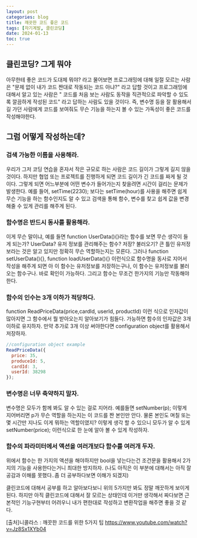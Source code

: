 ```yaml
---
layout: post
categories: blog
title: 깨끗한 코드 좋은 코드
tags: [자기계발, 클린코딩]
date: 2024-01-13
toc: true
---
```


## 클린코딩? 그게 뭐야
아무한테 좋은 코드가 도대체 뭐야? 라고 물어보면 프로그래밍에 대해 일절 모르는 사람은 "문제 없이 내가 코드 짠대로 작동되는 코드 아냐?" 라고 답할 것이고 
프로그래밍에 대해서 알고 있는 사람은 " 코드를 처음 보는 사람도 동작을 직관적으로 파악할 수 있도록 깔끔하게 작성된 코드" 라고 답하는 사람도 있을 것이다.
즉, 변수명 등을 잘 활용해서 길 가던 사람에게 코드를 보여줘도 무슨 기능을 하는지 볼 수 있는 가독성이 좋은 코드를 작성해야한다.

## 그럼 어떻게 작성하는데?
### 검색 가능한 이름을 사용해라.
우리가 그저 코딩 연습을 혼자서 작은 규모로 하는 사람은 코드 길이가 그렇게 길지 않을 것이다.
하지만 협업 또는 프로젝트를 진행하게 되면 코드 길이가 긴 코드를 짜게 될 것이다. 그렇게 되면 어느부분에 어떤 변수가 들어가는지 찾을려면 시간이 걸리는 문제가 발생한다.
예를 들어, setTime(2230); 보다는 setTime(hour)를 사용을 해주면 쉽게 무슨 기능을 하는 함수인지도 알 수 있고 검색을 통해 함수, 변수를 찾고 쉽게 값을 변경해줄 수 있게 관리를 해주게 된다.

### 함수명은 반드시 동사를 활용해라.
이게 무슨 말이냐, 예를 들면 function UserData(){}라는 함수를 보면 무슨 생각이 들게 되는가?
UserData? 유저 정보를 관리해주는 함수? 저장? 불러오기? 큰 틀인 유저정보라는 것은 알고 있지만 정확히 무슨 역할하는지는 모른다.
그러나 function setUserData(){}, function loadUserData(){} 이런식으로 함수명을 동사로 지어서 작성을 해주게 되면
아 이 함수는 유저정보를 저장하는구나, 이 함수는 유저정보를 불러오는 함수구나. 바로 확인이 가능하다. 그리고 함수는 무조건 한가지의 기능만 작동해야한다.

### 함수의 인수는 3개 이하가 적당하다.
function ReadPriceData(price,cardId, userId, productId) 이런 식으로 인자값이 많아지면 그 함수에서 뭘 받아오는지 알아보기가 힘들다.
가능하면 함수의 인자값은 3개 이하로 유지하자. 만약 추가로 3개 이상 써야한다면 configuration object를 활용해서 저장하자.
```js
//configuration object example
ReadPriceData({
  price: 35,
  produceId: 5,
  cardId: 3,
  userId: 38298
});
```

### 변수명은 너무 축약하지 말자.
변수명은 모두가 함께 봐도 알 수 있는 걸로 지어라. 예를들면 setNumber(p); 이렇게 지어버리면 p가 무슨 역할을 하는지는 이 코드를 짠 본인만 안다. 물론 본인도 며칠 또는 몇 시간만 지나도
이게 뭐하는 역할이였지? 이렇게 생각 할 수 있으니 모두가 알 수 있게 setNumber(price); 이런식으로 한 눈에 알아 볼 수 있게 작성하자.

### 함수의 파라미터에서 액션을 여러개보다 함수를 여러개 두자.
위에서 함수는 한 가지의 액션을 해야하지만 bool을 넣는다는건 조건문을 활용해서 2가지의 기능을 사용한다는거니 최대한 방지하자.
(나도 아직은 이 부분에 대해서는 아직 잘 공감과 이해를 못했다..좀 더 공부하다보면 이해가 되겠지)

클린코드에 대해서 공부를 하고 알아보다보니 위의 5가지만 봐도 정말 깨끗하게 보이게 된다.
하지만 아직 클린코드에 대해서 잘 모르는 상태인데 이거만 생각해서 짜다보면 근본적인 기능구현부터 어려우니 내가 편한대로 작성하고 변환작업을 해주면 좋을 것 같다.

[출처]니콜라스 : 깨끗한 코드를 위한 5가지 팁
https://www.youtube.com/watch?v=Jz8Sx1XYb04